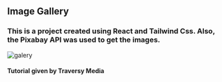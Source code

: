 ## Image Gallery
### This is a project created using React and Tailwind Css. Also, the Pixabay API was used to get the images.

![galery](imgGalery.gif  'Gallery')

#### Tutorial given by Traversy Media


